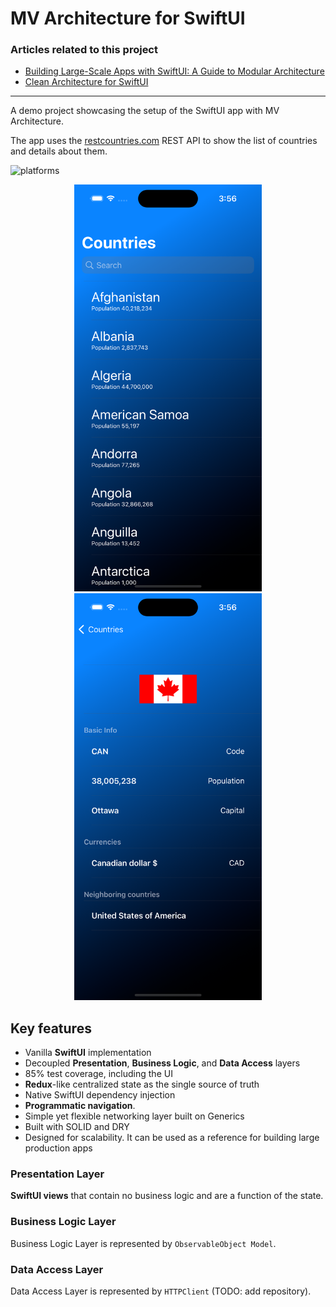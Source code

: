 # MV Architecture for SwiftUI
### Articles related to this project

* [Building Large-Scale Apps with SwiftUI: A Guide to Modular Architecture](https://azamsharp.com/2023/02/28/building-large-scale-apps-swiftui.html)
* [Clean Architecture for SwiftUI](https://nalexn.github.io/clean-architecture-swiftui/?utm_source=nalexn_github)

---
A demo project showcasing the setup of the SwiftUI app with MV Architecture.

The app uses the [restcountries.com](https://restcountries.com/) REST API to show the list of countries and details about them.

![platforms](https://img.shields.io/badge/platforms-iPhone%20%7C%20iPad%20%7C%20macOS-lightgrey) 

<p align="center">
  <img src="main.png" alt="Main Screen" width="300"> <!-- Adjust width as needed -->
  <img src="details.png" alt="Details Screen" width="300"> <!-- Adjust width as needed -->
</p>

## Key features
* Vanilla **SwiftUI** implementation
* Decoupled **Presentation**, **Business Logic**, and **Data Access** layers
* 85% test coverage, including the UI
* **Redux**-like centralized state as the single source of truth
* Native SwiftUI dependency injection
* **Programmatic navigation**.
* Simple yet flexible networking layer built on Generics
* Built with SOLID and DRY
* Designed for scalability. It can be used as a reference for building large production apps

### Presentation Layer
**SwiftUI views** that contain no business logic and are a function of the state.

### Business Logic Layer
Business Logic Layer is represented by `ObservableObject Model`. 

### Data Access Layer
Data Access Layer is represented by `HTTPClient` (TODO: add repository).

